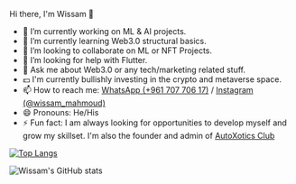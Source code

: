 Hi there, I'm Wissam 👋

- 🔭 I’m currently working on ML & AI projects.
- 🌱 I’m currently learning Web3.0 structural basics.
- 👯 I’m looking to collaborate on ML or NFT Projects.
- 🤔 I’m looking for help with Flutter.
- 💬 Ask me about Web3.0 or any tech/marketing related stuff.
- 💵 I'm currently bullishly investing in the crypto and metaverse space.
- 📫 How to reach me: [WhatsApp (+961 707 706 17)](https://wa.me/96170770617) /  [Instagram (@wissam_mahmoud)](https://www.instagram.com/wissam_mahmoud/?utm_medium=copy_link) 
- 😄 Pronouns: He/His
- ⚡ Fun fact: I am always looking for opportunities to develop myself and grow my skillset. I'm also the founder and admin of	[AutoXotics Club](https://www.instagram.com/autoxotics/?utm_medium=copy_link)

[![Top Langs](https://github-readme-stats.vercel.app/api/top-langs/?username=wissammahmoud)](https://github.com/wissammahmoud/github-readme-stats)

![Wissam's GitHub stats](https://github-readme-stats.vercel.app/api?username=wissammahmoud&theme=dark&show_icons=true)
